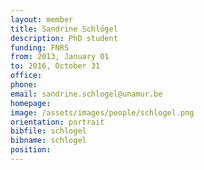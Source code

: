 ```yaml
---
layout: member
title: Sandrine Schlögel
description: PhD student
funding: FNRS
from: 2013, January 01
to: 2016, October 31
office:
phone:
email: sandrine.schlogel@unamur.be
homepage:
image: /assets/images/people/schlogel.png
orientation: portrait
bibfile: schlogel
bibname: schlogel
position:
---
```


